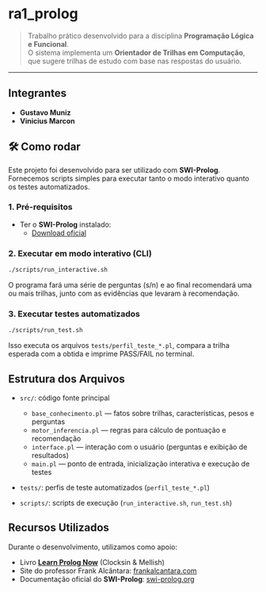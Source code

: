 # ra1_prolog

> Trabalho prático desenvolvido para a disciplina **Programação Lógica e Funcional**.  
> O sistema implementa um **Orientador de Trilhas em Computação**, que sugere trilhas de estudo com base nas respostas do usuário.

---

## Integrantes

- **Gustavo Muniz**
- **Vinicius Marcon**

## 🛠️ Como rodar

Este projeto foi desenvolvido para ser utilizado com **SWI-Prolog**.  
Fornecemos scripts simples para executar tanto o modo interativo quanto os testes automatizados.

### 1. Pré-requisitos

- Ter o **SWI-Prolog** instalado:
  - [Download oficial](https://www.swi-prolog.org/Download.html)

### 2. Executar em modo interativo (CLI)

```bash
./scripts/run_interactive.sh
```

O programa fará uma série de perguntas (s/n) e ao final recomendará uma ou mais trilhas, junto com as evidências que levaram à recomendação.

### 3. Executar testes automatizados

```bash
./scripts/run_test.sh
```

Isso executa os arquivos `tests/perfil_teste_*.pl`, compara a trilha esperada com a obtida e imprime PASS/FAIL no terminal.

## Estrutura dos Arquivos

- `src/`: código fonte principal
  - `base_conhecimento.pl` — fatos sobre trilhas, características, pesos e perguntas
  - `motor_inferencia.pl` — regras para cálculo de pontuação e recomendação
  - `interface.pl` — interação com o usuário (perguntas e exibição de resultados)
  - `main.pl` — ponto de entrada, inicialização interativa e execução de testes

- `tests/`: perfis de teste automatizados (`perfil_teste_*.pl`)
- `scripts/`: scripts de execução (`run_interactive.sh`, `run_test.sh`)

## Recursos Utilizados

Durante o desenvolvimento, utilizamos como apoio:

- Livro **[Learn Prolog Now](http://www.learnprolognow.org/)** (Clocksin & Mellish)
- Site do professor Frank Alcântara: [frankalcantara.com](https://frankalcantara.com/)
- Documentação oficial do **SWI-Prolog**: [swi-prolog.org](https://www.swi-prolog.org/)
